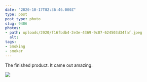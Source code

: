 ```yaml
---
date: "2020-10-17T02:36:46.000Z"
type: post 
post_type: photo
slug: 9406
photos: 
- path: uploads/2020/f16fbdb4-2e3e-4369-9c87-624503d34faf.jpeg
  alt: 
tags: 
- Smoking
- smoker
---
```

The finished product. It came out amazing. 


![](/uploads/2020/f16fbdb4-2e3e-4369-9c87-624503d34faf.jpeg)

